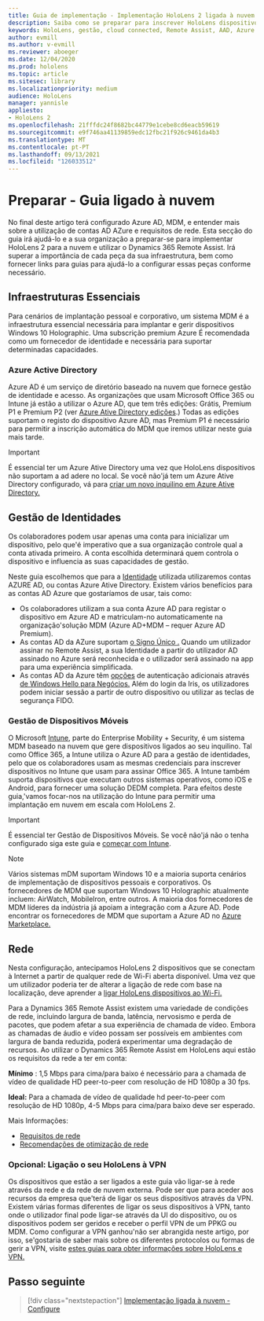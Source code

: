 ```yaml
---
title: Guia de implementação - Implementação HoloLens 2 ligada à nuvem em escala com assistência remota - Prepare
description: Saiba como se preparar para inscrever HoloLens dispositivos através de uma rede Cloud Connected utilizando diretório ativo azul e gestão de identidade.
keywords: HoloLens, gestão, cloud connected, Remote Assist, AAD, Azure AD, MDM, Mobile Device Management
author: evmill
ms.author: v-evmill
ms.reviewer: aboeger
ms.date: 12/04/2020
ms.prod: hololens
ms.topic: article
ms.sitesec: library
ms.localizationpriority: medium
audience: HoloLens
manager: yannisle
appliesto:
- HoloLens 2
ms.openlocfilehash: 21fffdc24f8682bc44779e1cebe8cd6eacb59619
ms.sourcegitcommit: e9f746aa41139859edc12fbc21f926c9461da4b3
ms.translationtype: MT
ms.contentlocale: pt-PT
ms.lasthandoff: 09/13/2021
ms.locfileid: "126033512"
---
```

# <a name="prepare---cloud-connected-guide"></a>Preparar - Guia ligado à nuvem

No final deste artigo terá configurado Azure AD, MDM, e entender mais sobre a utilização de contas AD AZure e requisitos de rede. Esta secção do guia irá ajudá-lo e a sua organização a preparar-se para implementar HoloLens 2 para a nuvem e utilizar o Dynamics 365 Remote Assist. Irá superar a importância de cada peça da sua infraestrutura, bem como fornecer links para guias para ajudá-lo a configurar essas peças conforme necessário.

## <a name="infrastructure-essentials"></a>Infraestruturas Essenciais

Para cenários de implantação pessoal e corporativo, um sistema MDM é a infraestrutura essencial necessária para implantar e gerir dispositivos Windows 10 Holographic. Uma subscrição premium Azure É recomendada como um fornecedor de identidade e necessária para suportar determinadas capacidades.

### <a name="azure-active-directory"></a>Azure Active Directory

Azure AD é um serviço de diretório baseado na nuvem que fornece gestão de identidade e acesso. As organizações que usam Microsoft Office 365 ou Intune já estão a utilizar o Azure AD, que tem três edições: Grátis, Premium P1 e Premium P2 (ver [Azure Ative Directory edições](https://azure.microsoft.com/documentation/articles/active-directory-editions).) Todas as edições suportam o registo do dispositivo Azure AD, mas Premium P1 é necessário para permitir a inscrição automática do MDM que iremos utilizar neste guia mais tarde.

> [!IMPORTANT]
> É essencial ter um Azure Ative Directory uma vez que HoloLens dispositivos não suportam a ad adere no local. Se você não&#39;já tem um Azure Ative Directory configurado, vá para [criar um novo inquilino em Azure Ative Directory.](/azure/active-directory/fundamentals/active-directory-access-create-new-tenant)

## <a name="identity-management"></a>Gestão de Identidades

Os colaboradores podem usar apenas uma conta para inicializar um dispositivo, pelo que&#39;é imperativo que a sua organização controle qual a conta ativada primeiro. A conta escolhida determinará quem controla o dispositivo e influencia as suas capacidades de gestão.

Neste guia escolhemos que para a [Identidade](/hololens/hololens-identity) utilizada utilizaremos contas AZURE AD, ou contas Azure Ative Directory. Existem vários benefícios para as contas AD Azure que gostaríamos de usar, tais como:

- Os colaboradores utilizam a sua conta Azure AD para registar o dispositivo em Azure AD e matriculam-no automaticamente na organização&#39;solução MDM (Azure AD+MDM – requer Azure AD Premium).
- As contas AD da AZure suportam [o Signo Único .](/azure/active-directory/manage-apps/what-is-single-sign-on) Quando um utilizador assinar no Remote Assist, a sua Identidade a partir do utilizador AD assinado no Azure será reconhecida e o utilizador será assinado na app para uma experiência simplificada.
- As contas AD da Azure têm [opções](/hololens/hololens-identity) de autenticação adicionais através [de Windows Hello para Negócios.](/windows/security/identity-protection/hello-for-business/hello-identity-verification) Além do login da Iris, os utilizadores podem iniciar sessão a partir de outro dispositivo ou utilizar as teclas de segurança FIDO.

### <a name="mobile-device-management"></a>Gestão de Dispositivos Móveis

O Microsoft [Intune](/mem/intune/fundamentals/what-is-intune), parte do Enterprise Mobility + Security, é um sistema MDM baseado na nuvem que gere dispositivos ligados ao seu inquilino. Tal como Office 365, a Intune utiliza o Azure AD para a gestão de identidades, pelo que os colaboradores usam as mesmas credenciais para inscrever dispositivos no Intune que usam para assinar Office 365. A Intune também suporta dispositivos que executam outros sistemas operativos, como iOS e Android, para fornecer uma solução DEDM completa. Para efeitos deste guia,&#39;vamos focar-nos na utilização do Intune para permitir uma implantação em nuvem em escala com HoloLens 2.

> [!IMPORTANT]
> É essencial ter Gestão de Dispositivos Móveis. Se você não&#39;já não o tenha configurado siga este guia e [começar com Intune](/mem/intune/fundamentals/free-trial-sign-up).

> [!NOTE]
> Vários sistemas mDM suportam Windows 10 e a maioria suporta cenários de implementação de dispositivos pessoais e corporativos. Os fornecedores de MDM que suportam Windows 10 Holographic atualmente incluem: AirWatch, MobileIron, entre outros. A maioria dos fornecedores de MDM líderes da indústria já apoiam a integração com a Azure AD. Pode encontrar os fornecedores de MDM que suportam a Azure AD no [Azure Marketplace.](https://azure.microsoft.com/marketplace/)

## <a name="network"></a>Rede

Nesta configuração, antecipamos HoloLens 2 dispositivos que se conectam à Internet a partir de qualquer rede de Wi-Fi aberta disponível. Uma vez que um utilizador poderia ter de alterar a ligação de rede com base na localização, deve aprender a [ligar HoloLens dispositivos ao Wi-Fi.](/hololens/hololens-network)

Para a Dynamics 365 Remote Assist existem uma variedade de condições de rede, incluindo largura de banda, latência, nervosismo e perda de pacotes, que podem afetar a sua experiência de chamada de vídeo. Embora as chamadas de áudio e vídeo possam ser possíveis em ambientes com largura de banda reduzida, poderá experimentar uma degradação de recursos. Ao utilizar o Dynamics 365 Remote Assist em HoloLens aqui estão os requisitos da rede a ter em conta:

**Mínimo** : 1,5 Mbps para cima/para baixo é necessário para a chamada de vídeo de qualidade HD peer-to-peer com resolução de HD 1080p a 30 fps.

**Ideal:** Para a chamada de vídeo de qualidade hd peer-to-peer com resolução de HD 1080p, 4-5 Mbps para cima/para baixo deve ser esperado.

Mais Informações:

- [Requisitos de rede](/dynamics365/mixed-reality/remote-assist/requirements#network-requirements)
- [Recomendações de otimização de rede](/dynamics365/mixed-reality/remote-assist/requirements#dynamics-365-remote-assist-hololens)

### <a name="optional-connect-your-hololens-to-vpn"></a>Opcional: Ligação o seu HoloLens à VPN

Os dispositivos que estão a ser ligados a este guia vão ligar-se à rede através da rede e da rede de nuvem externa. Pode ser que para aceder aos recursos da empresa que&#39;terá de ligar os seus dispositivos através da VPN. Existem várias formas diferentes de ligar os seus dispositivos à VPN, tanto onde o utilizador final pode ligar-se através da UI do dispositivo, ou os dispositivos podem ser geridos e receber o perfil VPN de um PPKG ou MDM. Como configurar a VPN ganhou&#39;não ser abrangida neste artigo, por isso, se&#39;gostaria de saber mais sobre os diferentes protocolos ou formas de gerir a VPN, visite [estes guias para obter informações sobre HoloLens e VPN.](/hololens/hololens-network#vpn)

## <a name="next-step"></a>Passo seguinte

> [!div class="nextstepaction"]
> [Implementação ligada à nuvem - Configure](hololens2-cloud-connected-configure.md)
